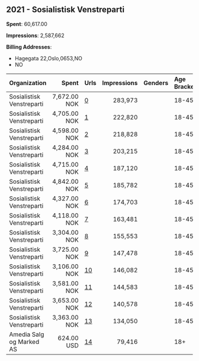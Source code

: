 ## 2021 - Sosialistisk Venstreparti 
**Spent**: 60,617.00

**Impressions**: 2,587,662

**Billing Addresses**: 
- Hagegata 22,Oslo,0653,NO
- NO

|Organization|Spent|Urls|Impressions|Genders|Age Brackets|Country Codes|Billing Addresses|
|:---|---:|:---|---:|:---|:---|:---|:---|
|Sosialistisk Venstreparti|7,672.00 NOK|[0](https://www.snap.com/political-ads/asset/3a51f57d28a11f93c1f6469b3b112d7b7dbbd4fb1faebd6aea43c9a522483fa5?mediaType=mp4)|283,973||18-45|norway|Hagegata 22,Oslo,0653,NO|
|Sosialistisk Venstreparti|4,705.00 NOK|[1](https://www.snap.com/political-ads/asset/116cb8d94209537203df1b2cec96c89a4ebc8ae9d90736ac9b3750382e676f9a?mediaType=mp4)|222,820||18-45|norway|Hagegata 22,Oslo,0653,NO|
|Sosialistisk Venstreparti|4,598.00 NOK|[2](https://www.snap.com/political-ads/asset/9db6496f2bc7d7a596d64a3cbd412e4d31e6c6474f4d715bd5db612471d0f07c?mediaType=mp4)|218,828||18-45|norway|Hagegata 22,Oslo,0653,NO|
|Sosialistisk Venstreparti|4,284.00 NOK|[3](https://www.snap.com/political-ads/asset/30fa773a9d565d493855b5136e22cf936049939e82c8a3a5c04a4886b132e616?mediaType=mp4)|203,215||18-45|norway|Hagegata 22,Oslo,0653,NO|
|Sosialistisk Venstreparti|4,715.00 NOK|[4](https://www.snap.com/political-ads/asset/d897d6435de3ec73eeb0eac29597c816cae1c82a00b6bd31a0234ff7f17fefff?mediaType=mp4)|187,120||18-45|norway|Hagegata 22,Oslo,0653,NO|
|Sosialistisk Venstreparti|4,842.00 NOK|[5](https://www.snap.com/political-ads/asset/16153275c021efbb46315f867c0c67401690eb23649b630ba4ee8dce84c0e3a0?mediaType=mp4)|185,782||18-45|norway|Hagegata 22,Oslo,0653,NO|
|Sosialistisk Venstreparti|4,327.00 NOK|[6](https://www.snap.com/political-ads/asset/858c13d0e1f800db0e50653699d32770f167a2dabb93c1392f48b7cd16634f61?mediaType=mp4)|174,703||18-45|norway|Hagegata 22,Oslo,0653,NO|
|Sosialistisk Venstreparti|4,118.00 NOK|[7](https://www.snap.com/political-ads/asset/e4f7fc225f40500b596a13698417c7a8ce4511c4bbc4bab29132544b295e9543?mediaType=mp4)|163,481||18-45|norway|Hagegata 22,Oslo,0653,NO|
|Sosialistisk Venstreparti|3,304.00 NOK|[8](https://www.snap.com/political-ads/asset/7c5042719f431696e59fd997bc8c7212884e39dbaaeaa2d8a9f49bfa8d515cd8?mediaType=mp4)|155,553||18-45|norway|Hagegata 22,Oslo,0653,NO|
|Sosialistisk Venstreparti|3,725.00 NOK|[9](https://www.snap.com/political-ads/asset/7490f98f835a6e0a1dc5dc271b92d2f350341dcb81e1e9291981138b4665bd5a?mediaType=mp4)|147,478||18-45|norway|Hagegata 22,Oslo,0653,NO|
|Sosialistisk Venstreparti|3,106.00 NOK|[10](https://www.snap.com/political-ads/asset/e79a90b25ba74444be5387f417ba717548a18dab7833d757f12a940a7294b60c?mediaType=mp4)|146,082||18-45|norway|Hagegata 22,Oslo,0653,NO|
|Sosialistisk Venstreparti|3,581.00 NOK|[11](https://www.snap.com/political-ads/asset/2df8ef8a2549b37dd1f4efe1f7f184ea7e50c877ff2935b4aae666f9098b3c03?mediaType=mp4)|144,583||18-45|norway|Hagegata 22,Oslo,0653,NO|
|Sosialistisk Venstreparti|3,653.00 NOK|[12](https://www.snap.com/political-ads/asset/8c09bfa907320ccd53ae6e92bb93111fe063f3d6c8064759b873eae1c532de77?mediaType=mp4)|140,578||18-45|norway|Hagegata 22,Oslo,0653,NO|
|Sosialistisk Venstreparti|3,363.00 NOK|[13](https://www.snap.com/political-ads/asset/15f5eb2767f0c83c360cbc68eade31f0b043cffed3837225272e2005e948019d?mediaType=mp4)|134,050||18-45|norway|Hagegata 22,Oslo,0653,NO|
|Amedia Salg og Marked AS|624.00 USD|[14](https://www.snap.com/political-ads/asset/b1cd042e3cddcc457c884cc0dc859d0981ae851b2ba5f0a6da9a47f03298264d?mediaType=mp4)|79,416||18+|norway|NO|
